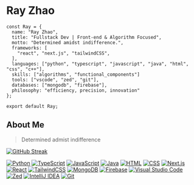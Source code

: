 # Ray Zhao
```tsx
const Ray = {
  name: "Ray Zhao",
  title: "Fullstack Dev | Front-end & Algorithm Focused",
  motto: "Determined amidst indifference.",
  frameworks: [
    "react", "next.js", "tailwindCSS",
  ],
  languages: ["python", "typescript", "javascript", "java", "html", "css", "c++"],
  skills: ["algorithms", "functional_components"]
  tools: ["vscode", "zed", "git"],
  databases: ["mongodb", "firebase"],
  philosophy: "efficiency, precision, innovation"
};

export default Ray;
```
## About Me
> Determined admist indifference

[![GitHub Streak](https://github-readme-streak-stats.herokuapp.com?user=zlrkw11)](https://git.io/streak-stats)

[![Python](https://img.shields.io/badge/Python-3776AB?logo=python&logoColor=fff)](#)
[![TypeScript](https://img.shields.io/badge/TypeScript-3178C6?logo=typescript&logoColor=fff)](#)
[![JavaScript](https://img.shields.io/badge/JavaScript-F7DF1E?logo=javascript&logoColor=000)](#)
[![Java](https://img.shields.io/badge/Java-%23ED8B00.svg?logo=openjdk&logoColor=white)](#)
[![HTML](https://img.shields.io/badge/HTML-%23E34F26.svg?logo=html5&logoColor=white)](#)
[![CSS](https://img.shields.io/badge/CSS-1572B6?logo=css3&logoColor=fff)](#)
[![Next.js](https://img.shields.io/badge/Next.js-black?logo=next.js&logoColor=white)](#)
[![React](https://img.shields.io/badge/React-%2320232a.svg?logo=react&logoColor=%2361DAFB)](#)
[![TailwindCSS](https://img.shields.io/badge/Tailwind%20CSS-%2338B2AC.svg?logo=tailwind-css&logoColor=white)](#)
[![MongoDB](https://img.shields.io/badge/MongoDB-%234ea94b.svg?logo=mongodb&logoColor=white)](#)
[![Firebase](https://img.shields.io/badge/Firebase-039BE5?logo=Firebase&logoColor=white)](#)
[![Visual Studio Code](https://custom-icon-badges.demolab.com/badge/Visual%20Studio%20Code-0078d7.svg?logo=vsc&logoColor=white)](#)
[![Zed](https://img.shields.io/badge/Zed-white?logo=zedindustries&logoColor=084CCF)](#)
[![IntelliJ IDEA](https://img.shields.io/badge/IntelliJIDEA-000000.svg?logo=intellij-idea&logoColor=white)](#)
[![Git](https://img.shields.io/badge/Git-F05032?logo=git&logoColor=fff)](#)
